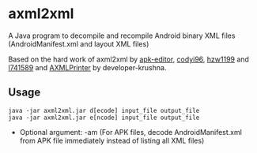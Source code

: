 # axml2xml
A Java program to decompile and recompile Android binary XML files (AndroidManifest.xml and layout XML files)

Based on the hard work of axml2xml by [apk-editor](https://github.com/apk-editor/aXML), [codyi96](https://github.com/codyi96/xml2axml), [hzw1199](https://github.com/hzw1199/xml2axml) and [l741589](https://github.com/l741589/xml2axml) and [AXMLPrinter](https://github.com/developer-krushna/AXMLPrinter) by developer-krushna.

## Usage
```
java -jar axml2xml.jar d[ecode] input_file output_file
java -jar axml2xml.jar e[ncode] input_file output_file
```
* Optional argument: -am (For APK files, decode AndroidManifest.xml from APK file immediately instead of listing all XML files)
